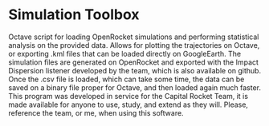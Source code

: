 # Simulation Toolbox
 Octave script for loading OpenRocket simulations and performing statistical analysis on the provided data. Allows for plotting the trajectories on Octave, or exporting .kml files that can be loaded directly on GoogleEarth.
 The simulation files are generated on OpenRocket and exported with the Impact Dispersion listener developed by the team, which is also available on github. Once the .csv file is loaded, which can take some time, the data can be saved on a binary file proper for Octave, and then loaded again much faster.
 This program was developed in service for the Capital Rocket Team, it is made available for anyone to use, study, and extend as they will. Please, reference the team, or me, when using this software.
